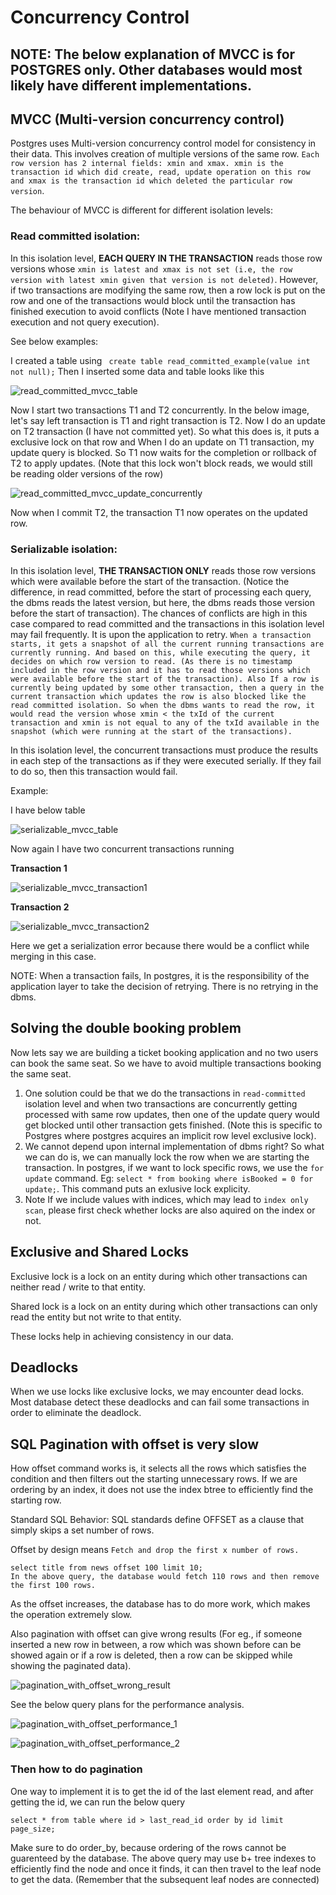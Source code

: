# Concurrency Control

## NOTE: The below explanation of MVCC is for POSTGRES only. Other databases would most likely have different implementations.

## MVCC (Multi-version concurrency control)
Postgres uses Multi-version concurrency control model for consistency in their data. This involves creation of multiple versions of the same row. ```Each row version has 2 internal fields: xmin and xmax. xmin is the transaction id which did create, read, update operation on this row and xmax is the transaction id which deleted the particular row version```.

The behaviour of MVCC is different for different isolation levels:

### Read committed isolation:
In this isolation level, <b>EACH QUERY IN THE TRANSACTION</b> reads those row versions whose ```xmin is latest and xmax is not set (i.e, the row version with latest xmin given that version is not deleted)```. However, if two transactions are modifying the same row, then a row lock is put on the row and one of the transactions would block until the transaction has finished execution to avoid conflicts (Note I have mentioned transaction execution and not query execution).

See below examples:

I created a table using ``` create table read_committed_example(value int not null);```
Then I inserted some data and table looks like this

![read_committed_mvcc_table](images/read_committed_mvcc_table.png)

Now I start two transactions T1 and T2 concurrently. In the below image, let's say left transaction is T1 and right transaction is T2. Now I do an update on T2 transaction (I have not committed yet). So what this does is, it puts a exclusive lock on that row and When I do an update on T1 transaction, my update query is blocked. So T1 now waits for the completion or rollback of T2 to apply updates. (Note that this lock won't block reads, we would still be reading older versions of the row)

![read_committed_mvcc_update_concurrently](images/read_committed_mvcc_update_concurrently.png)

Now when I commit T2, the transaction T1 now operates on the updated row.


### Serializable isolation:
In this isolation level, <b>THE TRANSACTION ONLY</b> reads those row versions which were available before the start of the transaction. (Notice the difference, in read committed, before the start of processing each query, the dbms reads the latest version, but here, the dbms reads those version before the start of transaction). The chances of conflicts are high in this case compared to read committed and the transactions in this isolation level may fail frequently. It is upon the application to retry. ```When a transaction starts, it gets a snapshot of all the current running transactions are currently running. And based on this, while executing the query, it decides on which row version to read. (As there is no timestamp included in the row version and it has to read those versions which were available before the start of the transaction). Also If a row is currently being updated by some other transaction, then a query in the current transaction which updates the row is also blocked like the read committed isolation. So when the dbms wants to read the row, it would read the version whose xmin < the txId of the current transaction and xmin is not equal to any of the txId available in the snapshot (which were running at the start of the transactions).```

In this isolation level, the concurrent transactions must produce the results in each step of the transactions as if they were executed serially. If they fail to do so, then this transaction would fail.

Example:

I have below table

![serializable_mvcc_table](images/serializable_mvcc_table.png)

Now again I have two concurrent transactions running

<b>Transaction 1</b>

![serializable_mvcc_transaction1](images/serializable_mvcc_transaction1.png)

<b>Transaction 2</b>

![serializable_mvcc_transaction2](images/serializable_mvcc_transaction2.png)

Here we get a serialization error because there would be a conflict while merging in this case.

NOTE: When a transaction fails, In postgres, it is the responsibility of the application layer to take the decision of retrying. There is no retrying in the dbms.

## Solving the double booking problem
Now lets say we are building a ticket booking application and no two users can book the same seat. So we have to avoid multiple transactions booking the same seat.
1. One solution could be that we do the transactions in ```read-committed``` isolation level and when two transactions are concurrently getting processed with same row updates, then one of the update query would get blocked until other transaction gets finished. (Note this is specific to Postgres where postgres acquires an implicit row level exclusive lock).
2. We cannot depend upon internal implementation of dbms right? So what we can do is, we can manually lock the row when we are starting the transaction. In postgres, if we want to lock specific rows, we use the ```for update``` command.
    Eg: ```select * from booking where isBooked = 0 for update;```. This command puts an exlusive lock explicity.
3. Note If we include values with indices, which may lead to ```index only scan```, please first check whether locks are also aquired on the index or not.



## Exclusive and Shared Locks

Exclusive lock is a lock on an entity during which other transactions can neither read / write to that entity.

Shared lock is a lock on an entity during which other transactions can only read the entity but not write to that entity.

These locks help in achieving consistency in our data.

## Deadlocks
When we use locks like exclusive locks, we may encounter dead locks. Most database detect these deadlocks and can fail some transactions in order to eliminate the deadlock.

## SQL Pagination with offset is very slow

How offset command works is, it selects all the rows which satisfies the condition and then filters out the starting unnecessary rows. If we are ordering by an index, it does not use the index btree to efficiently find the starting row.

Standard SQL Behavior: SQL standards define OFFSET as a clause that simply skips a set number of rows.

Offset by design means ```Fetch and drop the first x number of rows.```


```
select title from news offset 100 limit 10;
In the above query, the database would fetch 110 rows and then remove the first 100 rows.
```

As the offset increases, the database has to do more work, which makes the operation extremely slow.

Also pagination with offset can give wrong results (For eg., if someone inserted a new row in between, a row which was shown before can be showed again or if a row is deleted, then a row can be skipped while showing the paginated data).

![pagination_with_offset_wrong_result](images/pagination_with_offset_wrong_result.png)

See the below query plans for the performance analysis.

![pagination_with_offset_performance_1](images/pagination_with_offset_performance_1.png)

![pagination_with_offset_performance_2](images/pagination_with_offset_performance_2.png)

### Then how to do pagination

One way to implement it is to get the id of the last element read, and after getting the id, we can run the below query

```select * from table where id > last_read_id order by id limit page_size;```

Make sure to do order_by, because ordering of the rows cannot be guarenteed by the database. The above query may use b+ tree indexes to efficiently find the node and once it finds, it can then travel to the leaf node to get the data. (Remember that the subsequent leaf nodes are connected)

